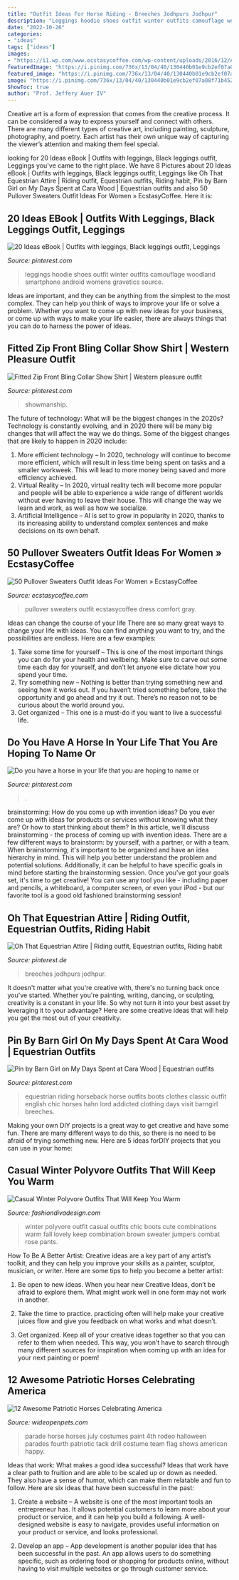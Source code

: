 ```yaml
---
title: "Outfit Ideas For Horse Riding - Breeches Jodhpurs Jodhpur"
description: "Leggings hoodie shoes outfit winter outfits camouflage woodland smartphone android womens gravetics source"
date: "2022-10-26"
categories:
- "ideas"
tags: ["ideas"]
images:
- "https://i1.wp.com/www.ecstasycoffee.com/wp-content/uploads/2016/12/A-total-gray-look-to-adopt-absolutely-at-the-office..jpg?resize=700%2C1050"
featuredImage: "https://i.pinimg.com/736x/13/04/40/130440b01e9cb2ef07a08f71b4528171.jpg"
featured_image: "https://i.pinimg.com/736x/13/04/40/130440b01e9cb2ef07a08f71b4528171.jpg"
image: "https://i.pinimg.com/736x/13/04/40/130440b01e9cb2ef07a08f71b4528171.jpg"
ShowToc: true
author: "Prof. Jeffery Auer IV"
---
```



Creative art is a form of expression that comes from the creative process. It can be considered a way to express yourself and connect with others. There are many different types of creative art, including painting, sculpture, photography, and poetry. Each artist has their own unique way of capturing the viewer’s attention and making them feel special.

	

		
looking for 20 Ideas eBook | Outfits with leggings, Black leggings outfit, Leggings you've came to the right place. We have 8 Pictures about 20 Ideas eBook | Outfits with leggings, Black leggings outfit, Leggings like Oh That Equestrian Attire | Riding outfit, Equestrian outfits, Riding habit, Pin by Barn Girl on My Days Spent at Cara Wood | Equestrian outfits and also 50 Pullover Sweaters Outfit Ideas For Women » EcstasyCoffee. Here it is:
		
    
## 20 Ideas EBook | Outfits With Leggings, Black Leggings Outfit, Leggings

<img loading=lazy src="https://i.pinimg.com/736x/31/4a/34/314a3422dcc8b7389d067ed96cb433cf.jpg" onerror="this.onerror=null;this.src='https://tse2.mm.bing.net/th?id=OIP.OLxXFbVGc7K3kU-TcqtEOgHaPL&amp;pid=15.1';" alt="20 Ideas eBook | Outfits with leggings, Black leggings outfit, Leggings">

_Source: pinterest.com_

>leggings hoodie shoes outfit winter outfits camouflage woodland smartphone android womens gravetics source. 

	

Ideas are important, and they can be anything from the simplest to the most complex. They can help you think of ways to improve your life or solve a problem. Whether you want to come up with new ideas for your business, or come up with ways to make your life easier, there are always things that you can do to harness the power of ideas.

    
## Fitted Zip Front Bling Collar Show Shirt | Western Pleasure Outfit

<img loading=lazy src="https://i.pinimg.com/736x/92/a0/e3/92a0e3c636dcd8c9ae8da811b7232e95.jpg" onerror="this.onerror=null;this.src='https://tse3.mm.bing.net/th?id=OIP.1WLpv_2meFI-W3l8hoEQsQHaJ4&amp;pid=15.1';" alt="Fitted Zip Front Bling Collar Show Shirt | Western pleasure outfit">

_Source: pinterest.com_

>showmanship. 

	

The future of technology: What will be the biggest changes in the 2020s?
Technology is constantly evolving, and in 2020 there will be many big changes that will affect the way we do things. Some of the biggest changes that are likely to happen in 2020 include: 
1. More efficient technology – In 2020, technology will continue to become more efficient, which will result in less time being spent on tasks and a smaller workweek. This will lead to more money being saved and more efficiency achieved. 
2. Virtual Reality – In 2020, virtual reality tech will become more popular and people will be able to experience a wide range of different worlds without ever having to leave their house. This will change the way we learn and work, as well as how we socialize. 
3. Artificial Intelligence – AI is set to grow in popularity in 2020, thanks to its increasing ability to understand complex sentences and make decisions on its own behalf.

    
## 50 Pullover Sweaters Outfit Ideas For Women » EcstasyCoffee

<img loading=lazy src="https://i1.wp.com/www.ecstasycoffee.com/wp-content/uploads/2016/12/A-total-gray-look-to-adopt-absolutely-at-the-office..jpg?resize=700%2C1050" onerror="this.onerror=null;this.src='https://tse2.mm.bing.net/th?id=OIP.9eB2nhJkw14_256LHz9fWwHaLH&amp;pid=15.1';" alt="50 Pullover Sweaters Outfit Ideas For Women » EcstasyCoffee">

_Source: ecstasycoffee.com_

>pullover sweaters outfit ecstasycoffee dress comfort gray. 

	

Ideas can change the course of your life
There are so many great ways to change your life with ideas. You can find anything you want to try, and the possibilities are endless. Here are a few examples: 
1. Take some time for yourself – This is one of the most important things you can do for your health and wellbeing. Make sure to carve out some time each day for yourself, and don’t let anyone else dictate how you spend your time. 
2. Try something new – Nothing is better than trying something new and seeing how it works out. If you haven’t tried something before, take the opportunity and go ahead and try it out. There’s no reason not to be curious about the world around you. 
3. Get organized – This one is a must-do if you want to live a successful life.

    
## Do You Have A Horse In Your Life That You Are Hoping To Name Or

<img loading=lazy src="https://i.pinimg.com/736x/20/20/26/2020267ecb61cc755e17dbbe0887f37a.jpg" onerror="this.onerror=null;this.src='https://tse2.mm.bing.net/th?id=OIP.ZCXQV8SsJt55ePvcIsXr_QHaLH&amp;pid=15.1';" alt="Do you have a horse in your life that you are hoping to name or">

_Source: pinterest.com_

>. 

	

brainstorming: How do you come up with invention ideas?
Do you ever come up with ideas for products or services without knowing what they are? Or how to start thinking about them? In this article, we'll discuss brainstorming - the process of coming up with invention ideas.
There are a few different ways to brainstorm: by yourself, with a partner, or with a team. When brainstorming, it's important to be organized and have an idea hierarchy in mind. This will help you better understand the problem and potential solutions. Additionally, it can be helpful to have specific goals in mind before starting the brainstorming session. Once you've got your goals set, it's time to get creative! You can use any tool you like - including paper and pencils, a whiteboard, a computer screen, or even your iPod - but our favorite tool is a good old fashioned brainstorming session!

    
## Oh That Equestrian Attire | Riding Outfit, Equestrian Outfits, Riding Habit

<img loading=lazy src="https://i.pinimg.com/736x/13/04/40/130440b01e9cb2ef07a08f71b4528171.jpg" onerror="this.onerror=null;this.src='https://tse1.mm.bing.net/th?id=OIP.21DHQPSq0hfJYMrPkbBqCgHaMi&amp;pid=15.1';" alt="Oh That Equestrian Attire | Riding outfit, Equestrian outfits, Riding habit">

_Source: pinterest.de_

>breeches jodhpurs jodhpur. 

	

It doesn't matter what you're creative with, there's no turning back once you've started. Whether you're painting, writing, dancing, or sculpting, creativity is a constant in your life. So why not turn it into your best asset by leveraging it to your advantage? Here are some creative ideas that will help you get the most out of your creativity.

    
## Pin By Barn Girl On My Days Spent At Cara Wood | Equestrian Outfits

<img loading=lazy src="https://i.pinimg.com/736x/45/41/87/4541871600fb0fa157100339707e0ed7--equestrian-clothes-equestrian-chic.jpg" onerror="this.onerror=null;this.src='https://tse3.mm.bing.net/th?id=OIP.0sSOZAJX9pjbRzei-g0J-wAAAA&amp;pid=15.1';" alt="Pin by Barn Girl on My Days Spent at Cara Wood | Equestrian outfits">

_Source: pinterest.com_

>equestrian riding horseback horse outfits boots clothes classic outfit english chic horses hahn lord addicted clothing days visit barngirl breeches. 

	

Making your own DIY projects is a great way to get creative and have some fun. There are many different ways to do this, so there is no need to be afraid of trying something new. Here are 5 ideas forDIY projects that you can use in your home: 

    
## Casual Winter Polyvore Outfits That Will Keep You Warm

<img loading=lazy src="http://www.fashiondivadesign.com/wp-content/uploads/2015/11/winter-combination9.jpg" onerror="this.onerror=null;this.src='https://tse4.mm.bing.net/th?id=OIP.i1Lnv4yOHtHc_A2UNctN1QHaLH&amp;pid=15.1';" alt="Casual Winter Polyvore Outfits That Will Keep You Warm">

_Source: fashiondivadesign.com_

>winter polyvore outfit casual outfits chic boots cute combinations warm fall lovely keep combination brown sweater jumpers combat rose pants. 

	

How To Be A Better Artist:
Creative ideas are a key part of any artist’s toolkit, and they can help you improve your skills as a painter, sculptor, musician, or writer. Here are some tips to help you become a better artist:
1. Be open to new ideas. When you hear new Creative Ideas, don’t be afraid to explore them. What might work well in one form may not work in another.

2. Take the time to practice. practicing often will help make your creative juices flow and give you feedback on what works and what doesn’t.

3. Get organized. Keep all of your creative ideas together so that you can refer to them when needed. This way, you won’t have to search through many different sources for inspiration when coming up with an idea for your next painting or poem!

    
## 12 Awesome Patriotic Horses Celebrating America

<img loading=lazy src="http://cdn0.wideopenpets.com/wp-content/uploads/2016/05/paint.jpg" onerror="this.onerror=null;this.src='https://tse4.mm.bing.net/th?id=OIP.gf7LCUnNdyY9N1Ir1L7mxwHaKa&amp;pid=15.1';" alt="12 Awesome Patriotic Horses Celebrating America">

_Source: wideopenpets.com_

>parade horse horses july costumes paint 4th rodeo halloween parades fourth patriotic tack drill costume team flag shows american happy. 

	

Ideas that work: What makes a good idea successful?
Ideas that work have a clear path to fruition and are able to be scaled up or down as needed. They also have a sense of humor, which can make them relatable and fun to follow. Here are six ideas that have been successful in the past:
1. Create a website – A website is one of the most important tools an entrepreneur has. It allows potential customers to learn more about your product or service, and it can help you build a following. A well-designed website is easy to navigate, provides useful information on your product or service, and looks professional.

2. Develop an app – App development is another popular idea that has been successful in the past. An app allows users to do something specific, such as ordering food or shopping for products online, without having to visit multiple websites or go through customer service.

